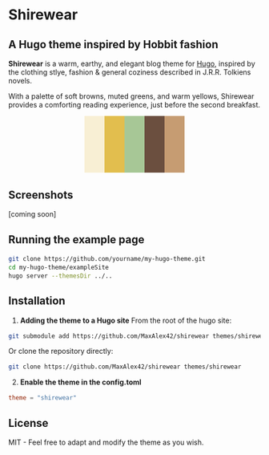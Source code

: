 # Shirewear
## A Hugo theme inspired by Hobbit fashion

**Shirewear** is a warm, earthy, and elegant blog theme for [Hugo](https://gohugo.io/), inspired by the clothing stlye, fashion & general coziness described in J.R.R. Tolkiens novels.

With a palette of soft browns, muted greens, and warm yellows, Shirewear provides a comforting reading experience, just before the second breakfast.

<p align="center">
  <img src="images/shirewear_palette.png" alt="screenshot" width="200">
</p>

## Screenshots

[coming soon]

## Running the example page

```bash
git clone https://github.com/yourname/my-hugo-theme.git
cd my-hugo-theme/exampleSite
hugo server --themesDir ../..
```

## Installation

1. **Adding the theme to a Hugo site**
From the root of the hugo site:
```bash
git submodule add https://github.com/MaxAlex42/shirewear themes/shirewear
```

Or clone the repository directly:
```bash
git clone https://github.com/MaxAlex42/shirewear themes/shirewear
```

2. **Enable the theme in the config.toml**
```toml
theme = "shirewear"
```

## License

MIT - Feel free to adapt and modify the theme as you wish.
